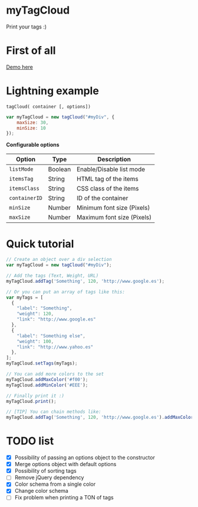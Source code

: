 # myTagCloud
Print your tags :)

# First of all
[Demo here](http://naoxink.hol.es/myTagCloud/)

# Lightning example
`tagCloud( container [, options])`
```javascript
var myTagCloud = new tagCloud("#myDiv", {
	maxSize: 30,
	minSize: 10
});
```

**Configurable options**

Option|Type|Description
---|---|---
`listMode`|Boolean|Enable/Disable list mode
`itemsTag`|String|HTML tag of the items
`itemsClass`|String|CSS class of the items
`containerID`|String|ID of the container
`minSize`|Number|Minimum font size (Pixels)
`maxSize`|Number|Maximum font size (Pixels)

# Quick tutorial
```javascript
// Create an object over a div selection
var myTagCloud = new tagCloud("#myDiv");

// Add the tags (Text, Weight, URL)
myTagCloud.addTag('Something', 120, 'http://www.google.es');

// Or you can put an array of tags like this:
var myTags = [
  {
  	"label": "Something",
  	"weight": 120,
  	"link": "http://www.google.es"
  },
  {
  	"label": "Something else",
  	"weight": 100,
  	"link": "http://www.yahoo.es"
  },
];
myTagCloud.setTags(myTags);

// You can add more colors to the set
myTagCloud.addMaxColor('#f00');
myTagCloud.addMinColor('#EEE');

// Finally print it :)
myTagCloud.print();

// [TIP] You can chain methods like:
myTagCloud.addTag('Something', 120, 'http://www.google.es').addMaxColor('#F00').print();

```
# TODO list
- [x] Possibility of passing an options object to the constructor
- [x] Merge options object with default options
- [x] Possibility of sorting tags
- [ ] Remove jQuery dependency
- [x] Color schema from a single color
- [x] Change color schema
- [ ] Fix problem when printing a TON of tags
